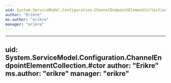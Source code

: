 ```yaml
---
uid: System.ServiceModel.Configuration.ChannelEndpointElementCollection
author: "Erikre"
ms.author: "erikre"
manager: "erikre"
---
```


---
uid: System.ServiceModel.Configuration.ChannelEndpointElementCollection.#ctor
author: "Erikre"
ms.author: "erikre"
manager: "erikre"
---
